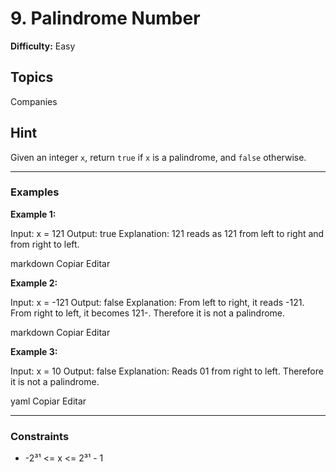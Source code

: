 # 9. Palindrome Number

**Difficulty:** Easy

## Topics

Companies

## Hint

Given an integer `x`, return `true` if `x` is a palindrome, and `false` otherwise.

---

### Examples

**Example 1:**

Input: x = 121
Output: true
Explanation: 121 reads as 121 from left to right and from right to left.

markdown
Copiar
Editar

**Example 2:**

Input: x = -121
Output: false
Explanation: From left to right, it reads -121. From right to left, it becomes 121-. Therefore it is not a palindrome.

markdown
Copiar
Editar

**Example 3:**

Input: x = 10
Output: false
Explanation: Reads 01 from right to left. Therefore it is not a palindrome.

yaml
Copiar
Editar

---

### Constraints

- -2³¹ <= x <= 2³¹ - 1